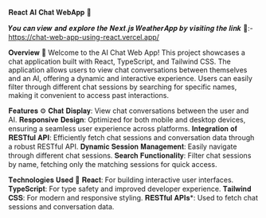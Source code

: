 𝐑𝐞𝐚𝐜𝐭 𝐀𝐈 𝐂𝐡𝐚𝐭 𝐖𝐞𝐛𝐀𝐩𝐩 💬

𝒀𝒐𝒖 𝒄𝒂𝒏 𝒗𝒊𝒆𝒘 𝒂𝒏𝒅 𝒆𝒙𝒑𝒍𝒐𝒓𝒆 𝒕𝒉𝒆 𝑵𝒆𝒙𝒕.𝒋𝒔 𝑾𝒆𝒂𝒕𝒉𝒆𝒓𝑨𝒑𝒑 𝒃𝒚 𝒗𝒊𝒔𝒊𝒕𝒊𝒏𝒈 𝒕𝒉𝒆 𝒍𝒊𝒏𝒌 📎:-
https://chat-web-app-using-react.vercel.app/

𝐎𝐯𝐞𝐫𝐯𝐢𝐞𝐰 📖
Welcome to the AI Chat Web App! This project showcases a chat application built with React, TypeScript, and Tailwind CSS. The application allows users to view chat conversations between themselves and an AI, offering a dynamic and interactive experience. Users can easily filter through different chat sessions by searching for specific names, making it convenient to access past interactions.

𝐅𝐞𝐚𝐭𝐮𝐫𝐞𝐬 ⚙️
𝐂𝐡𝐚𝐭 𝐃𝐢𝐬𝐩𝐥𝐚𝐲: View chat conversations between the user and AI.
𝐑𝐞𝐬𝐩𝐨𝐧𝐬𝐢𝐯𝐞 𝐃𝐞𝐬𝐢𝐠𝐧: Optimized for both mobile and desktop devices, ensuring a seamless user experience across platforms.
𝐈𝐧𝐭𝐞𝐠𝐫𝐚𝐭𝐢𝐨𝐧 𝐨𝐟 𝐑𝐄𝐒𝐓𝐟𝐮𝐥 𝐀𝐏𝐈: Efficiently fetch chat sessions and conversation data through a robust RESTful API.
𝐃𝐲𝐧𝐚𝐦𝐢𝐜 𝐒𝐞𝐬𝐬𝐢𝐨𝐧 𝐌𝐚𝐧𝐚𝐠𝐞𝐦𝐞𝐧𝐭: Easily navigate through different chat sessions.
𝐒𝐞𝐚𝐫𝐜𝐡 𝐅𝐮𝐧𝐜𝐭𝐢𝐨𝐧𝐚𝐥𝐢𝐭𝐲: Filter chat sessions by name, fetching only the matching sessions for quick access.

𝐓𝐞𝐜𝐡𝐧𝐨𝐥𝐨𝐠𝐢𝐞𝐬 𝐔𝐬𝐞𝐝 🔧
𝐑𝐞𝐚𝐜𝐭: For building interactive user interfaces.
𝐓𝐲𝐩𝐞𝐒𝐜𝐫𝐢𝐩𝐭: For type safety and improved developer experience.
𝐓𝐚𝐢𝐥𝐰𝐢𝐧𝐝 𝐂𝐒𝐒: For modern and responsive styling.
𝐑𝐄𝐒𝐓𝐟𝐮𝐥 𝐀𝐏𝐈𝐬*: Used to fetch chat sessions and conversation data.

